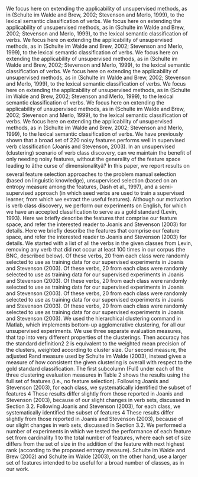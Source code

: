 We focus here on extending the applicability of unsupervised methods, as in (Schulte im Walde and Brew, 2002; Stevenson and Merlo, 1999), to the lexical semantic classification of verbs.
We focus here on extending the applicability of unsupervised methods, as in (Schulte im Walde and Brew, 2002; Stevenson and Merlo, 1999), to the lexical semantic classification of verbs.
We focus here on extending the applicability of unsupervised methods, as in (Schulte im Walde and Brew, 2002; Stevenson and Merlo, 1999), to the lexical semantic classification of verbs.
We focus here on extending the applicability of unsupervised methods, as in (Schulte im Walde and Brew, 2002; Stevenson and Merlo, 1999), to the lexical semantic classification of verbs.
We focus here on extending the applicability of unsupervised methods, as in (Schulte im Walde and Brew, 2002; Stevenson and Merlo, 1999), to the lexical semantic classification of verbs.
We focus here on extending the applicability of unsupervised methods, as in (Schulte im Walde and Brew, 2002; Stevenson and Merlo, 1999), to the lexical semantic classification of verbs.
We focus here on extending the applicability of unsupervised methods, as in (Schulte im Walde and Brew, 2002; Stevenson and Merlo, 1999), to the lexical semantic classification of verbs.
We focus here on extending the applicability of unsupervised methods, as in (Schulte im Walde and Brew, 2002; Stevenson and Merlo, 1999), to the lexical semantic classification of verbs.
We have previously shown that a broad set of 220 noisy features performs well in supervised verb classification (Joanis and Stevenson, 2003).
In an unsupervised (clustering) scenario of verb class discovery, can we maintain the benefit of only needing noisy features, without the generality of the feature space leading to âthe curse of dimensionalityâ?
In this paper, we report results on several feature selection approaches to the problem manual selection (based on linguistic knowledge), unsupervised selection (based on an entropy measure among the features, Dash et al., 1997), and a semi- supervised approach (in which seed verbs are used to train a supervised learner, from which we extract the useful features).
Although our motivation is verb class discovery, we perform our experiments on English, for which we have an accepted classification to serve as a gold standard (Levin, 1993).
Here we briefly describe the features that comprise our feature space, and refer the interested reader to Joanis and Stevenson (2003) for details.
Here we briefly describe the features that comprise our feature space, and refer the interested reader to Joanis and Stevenson (2003) for details.
We started with a list of all the verbs in the given classes from Levin, removing any verb that did not occur at least 100 times in our corpus (the BNC, described below).
Of these verbs, 20 from each class were randomly selected to use as training data for our supervised experiments in Joanis and Stevenson (2003).
Of these verbs, 20 from each class were randomly selected to use as training data for our supervised experiments in Joanis and Stevenson (2003).
Of these verbs, 20 from each class were randomly selected to use as training data for our supervised experiments in Joanis and Stevenson (2003).
Of these verbs, 20 from each class were randomly selected to use as training data for our supervised experiments in Joanis and Stevenson (2003).
Of these verbs, 20 from each class were randomly selected to use as training data for our supervised experiments in Joanis and Stevenson (2003).
We used the hierarchical clustering command in Matlab, which implements bottom-up agglomerative clustering, for all our unsupervised experiments.
We use three separate evaluation measures, that tap into very different properties of the clusterings.
Then accuracy has the standard definition2 2 is equivalent to the weighted mean precision of the clusters, weighted according to cluster size.
Our second measure, the adjusted Rand measure used by Schulte im Walde (2003), instead gives a measure of how consistent the given clustering is overall with respect to the gold standard classification.
The first subcolumn (Full) under each of the three clustering evaluation measures in Table 2 shows the results using the full set of features (i.e., no feature selection).
Following Joanis and Stevenson (2003), for each class, we systematically identified the subset of features 4 These results differ slightly from those reported in Joanis and Stevenson (2003), because of our slight changes in verb sets, discussed in Section 3.2.
Following Joanis and Stevenson (2003), for each class, we systematically identified the subset of features 4 These results differ slightly from those reported in Joanis and Stevenson (2003), because of our slight changes in verb sets, discussed in Section 3.2.
We performed a number of experiments in which we tested the performance of each feature set from cardinality 1 to the total number of features, where each set of size differs from the set of size in the addition of the feature with next highest rank (according to the proposed entropy measure).
Schulte im Walde and Brew (2002) and Schulte im Walde (2003), on the other hand, use a larger set of features intended to be useful for a broad number of classes, as in our work.